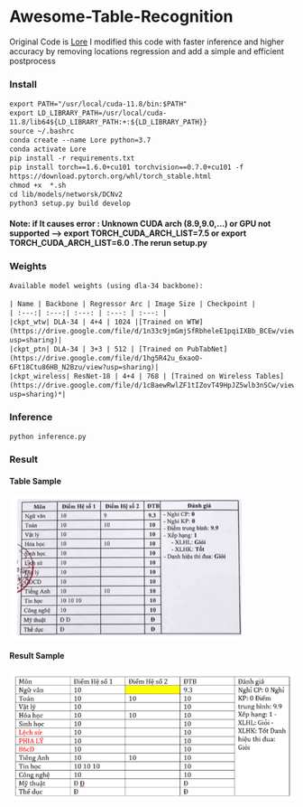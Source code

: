# Awesome-Table-Recognition
Original Code is [Lore](https://github.com/AlibabaResearch/AdvancedLiterateMachinery/tree/main/DocumentUnderstanding/LORE-TSR)
I modified this code with faster inference and higher accuracy by removing locations regression and add a simple and efficient postprocess

### Install 
```
export PATH="/usr/local/cuda-11.8/bin:$PATH"
export LD_LIBRARY_PATH=/usr/local/cuda-11.8/lib64${LD_LIBRARY_PATH:+:${LD_LIBRARY_PATH}}
source ~/.bashrc
conda create --name Lore python=3.7
conda activate Lore
pip install -r requirements.txt
pip install torch==1.6.0+cu101 torchvision==0.7.0+cu101 -f https://download.pytorch.org/whl/torch_stable.html
chmod +x  *.sh
cd lib/models/networsk/DCNv2
python3 setup.py build develop
```
#### Note: if It causes error : Unknown CUDA arch (8.9,9.0,...) or GPU not supported --> export TORCH_CUDA_ARCH_LIST=7.5 or export TORCH_CUDA_ARCH_LIST=6.0 .The rerun setup.py

### Weights
```
Available model weights (using dla-34 backbone):

| Name | Backbone | Regressor Arc | Image Size | Checkpoint | 
| :---:| :---:| :---: | :---: | :---: |
|ckpt_wtw| DLA-34 | 4+4 | 1024 |[Trained on WTW](https://drive.google.com/file/d/1n33c9jmGmjSfRbheleE1pqiIXBb_BCEw/view?usp=sharing)|
|ckpt_ptn| DLA-34 | 3+3 | 512 | [Trained on PubTabNet](https://drive.google.com/file/d/1hg5R42u_6xaoO-6Ft18Ctu86HB_N2Bzu/view?usp=sharing)|
|ckpt_wireless| ResNet-18 | 4+4 | 768 | [Trained on Wireless Tables](https://drive.google.com/file/d/1cBaewRwlZF1tIZovT49HpJZ5wlb3nSCw/view?usp=sharing)*|
```

### Inference
```
python inference.py
```
### Result
#### Table Sample
![Table Sample](samples/table_1.png)

#### Result Sample
![Result Sample](samples/result_1.png)
